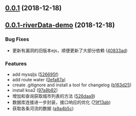 ## [0.0.1](https://github.com/zkl2333/api-server/compare/0.0.1-riverData-demo...0.0.1) (2018-12-18)



## [0.0.1-riverData-demo](https://github.com/zkl2333/api-server/compare/97a8b82...0.0.1-riverData-demo) (2018-12-18)


### Bug Fixes

* 更新有漏洞的旧版本ejs，顺便更新了大部分依赖 ([40833ad](https://github.com/zkl2333/api-server/commit/40833ad))


### Features

* add mysqljs ([526695f](https://github.com/zkl2333/api-server/commit/526695f))
* add route water ([0efa87a](https://github.com/zkl2333/api-server/commit/0efa87a))
* create .gitignore and install a tool for changelog ([b163d25](https://github.com/zkl2333/api-server/commit/b163d25))
* install koa2 ([97a8b82](https://github.com/zkl2333/api-server/commit/97a8b82))
* 增加和查询获取城市列表的方法 ([526daa9](https://github.com/zkl2333/api-server/commit/526daa9))
* 数据库连接进一步封装，接口响应的优化 ([79f13ab](https://github.com/zkl2333/api-server/commit/79f13ab))
* 获取各条河流的数据 ([a9a4b5c](https://github.com/zkl2333/api-server/commit/a9a4b5c))



